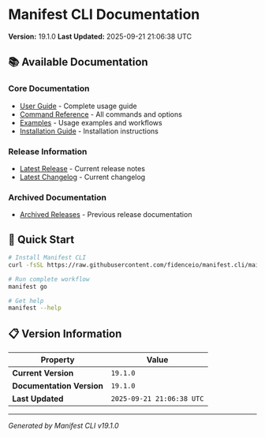 # Manifest CLI Documentation

**Version:** 19.1.0
**Last Updated:** 2025-09-21 21:06:38 UTC

## 📚 Available Documentation

### Core Documentation
- [User Guide](USER_GUIDE.md) - Complete usage guide
- [Command Reference](COMMAND_REFERENCE.md) - All commands and options
- [Examples](EXAMPLES.md) - Usage examples and workflows
- [Installation Guide](INSTALLATION.md) - Installation instructions

### Release Information
- [Latest Release](RELEASE_v19.1.0.md) - Current release notes
- [Latest Changelog](CHANGELOG_v19.1.0.md) - Current changelog

### Archived Documentation
- [Archived Releases](zArchive/) - Previous release documentation

## 🚀 Quick Start

```bash
# Install Manifest CLI
curl -fsSL https://raw.githubusercontent.com/fidenceio/manifest.cli/main/install-cli.sh | bash

# Run complete workflow
manifest go

# Get help
manifest --help
```

## 📋 Version Information

| Property | Value |
|----------|-------|
| **Current Version** | `19.1.0` |
| **Documentation Version** | `19.1.0` |
| **Last Updated** | `2025-09-21 21:06:38 UTC` |

---
*Generated by Manifest CLI v19.1.0*
